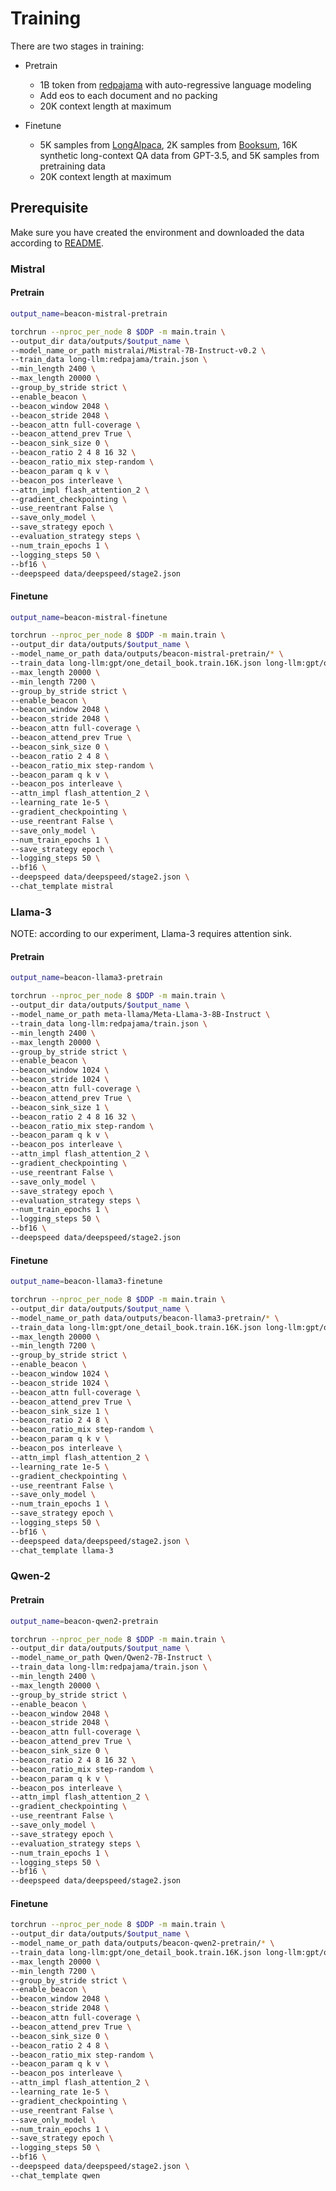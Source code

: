 # Training

There are two stages in training:
- Pretrain
  - 1B token from [redpajama](https://huggingface.co/datasets/togethercomputer/RedPajama-Data-1T-Sample) with auto-regressive language modeling
  - Add eos to each document and no packing
  - 20K context length at maximum

- Finetune
  - 5K samples from [LongAlpaca](https://huggingface.co/datasets/Yukang/LongAlpaca-12k), 2K samples from [Booksum](https://huggingface.co/datasets/kmfoda/booksum), 16K synthetic long-context QA data from GPT-3.5, and 5K samples from pretraining data
  - 20K context length at maximum


## Prerequisite

Make sure you have created the environment and downloaded the data according to [README](../README.md).

### Mistral
#### Pretrain
```bash
output_name=beacon-mistral-pretrain

torchrun --nproc_per_node 8 $DDP -m main.train \
--output_dir data/outputs/$output_name \
--model_name_or_path mistralai/Mistral-7B-Instruct-v0.2 \
--train_data long-llm:redpajama/train.json \
--min_length 2400 \
--max_length 20000 \
--group_by_stride strict \
--enable_beacon \
--beacon_window 2048 \
--beacon_stride 2048 \
--beacon_attn full-coverage \
--beacon_attend_prev True \
--beacon_sink_size 0 \
--beacon_ratio 2 4 8 16 32 \
--beacon_ratio_mix step-random \
--beacon_param q k v \
--beacon_pos interleave \
--attn_impl flash_attention_2 \
--gradient_checkpointing \
--use_reentrant False \
--save_only_model \
--save_strategy epoch \
--evaluation_strategy steps \
--num_train_epochs 1 \
--logging_steps 50 \
--bf16 \
--deepspeed data/deepspeed/stage2.json
```

#### Finetune
```bash
output_name=beacon-mistral-finetune

torchrun --nproc_per_node 8 $DDP -m main.train \
--output_dir data/outputs/$output_name \
--model_name_or_path data/outputs/beacon-mistral-pretrain/* \
--train_data long-llm:gpt/one_detail_book.train.16K.json long-llm:gpt/one_detail_paper.train.16K.json long-llm:longalpaca/train.json long-llm:booksum/train.16K.json long-llm:needle/train.16K.json long-llm:redpajama/train.json[5000] \
--max_length 20000 \
--min_length 7200 \
--group_by_stride strict \
--enable_beacon \
--beacon_window 2048 \
--beacon_stride 2048 \
--beacon_attn full-coverage \
--beacon_attend_prev True \
--beacon_sink_size 0 \
--beacon_ratio 2 4 8 \
--beacon_ratio_mix step-random \
--beacon_param q k v \
--beacon_pos interleave \
--attn_impl flash_attention_2 \
--learning_rate 1e-5 \
--gradient_checkpointing \
--use_reentrant False \
--save_only_model \
--num_train_epochs 1 \
--save_strategy epoch \
--logging_steps 50 \
--bf16 \
--deepspeed data/deepspeed/stage2.json \
--chat_template mistral
```

### Llama-3
NOTE: according to our experiment, Llama-3 requires attention sink.

#### Pretrain
```bash
output_name=beacon-llama3-pretrain

torchrun --nproc_per_node 8 $DDP -m main.train \
--output_dir data/outputs/$output_name \
--model_name_or_path meta-llama/Meta-Llama-3-8B-Instruct \
--train_data long-llm:redpajama/train.json \
--min_length 2400 \
--max_length 20000 \
--group_by_stride strict \
--enable_beacon \
--beacon_window 1024 \
--beacon_stride 1024 \
--beacon_attn full-coverage \
--beacon_attend_prev True \
--beacon_sink_size 1 \
--beacon_ratio 2 4 8 16 32 \
--beacon_ratio_mix step-random \
--beacon_param q k v \
--beacon_pos interleave \
--attn_impl flash_attention_2 \
--gradient_checkpointing \
--use_reentrant False \
--save_only_model \
--save_strategy epoch \
--evaluation_strategy steps \
--num_train_epochs 1 \
--logging_steps 50 \
--bf16 \
--deepspeed data/deepspeed/stage2.json
```

#### Finetune
```bash
output_name=beacon-llama3-finetune

torchrun --nproc_per_node 8 $DDP -m main.train \
--output_dir data/outputs/$output_name \
--model_name_or_path data/outputs/beacon-llama3-pretrain/* \
--train_data long-llm:gpt/one_detail_book.train.16K.json long-llm:gpt/one_detail_paper.train.16K.json long-llm:longalpaca/train.json long-llm:booksum/train.16K.json long-llm:needle/train.16K.json long-llm:redpajama/train.json[5000] \
--max_length 20000 \
--min_length 7200 \
--group_by_stride strict \
--enable_beacon \
--beacon_window 1024 \
--beacon_stride 1024 \
--beacon_attn full-coverage \
--beacon_attend_prev True \
--beacon_sink_size 1 \
--beacon_ratio 2 4 8 \
--beacon_ratio_mix step-random \
--beacon_param q k v \
--beacon_pos interleave \
--attn_impl flash_attention_2 \
--learning_rate 1e-5 \
--gradient_checkpointing \
--use_reentrant False \
--save_only_model \
--num_train_epochs 1 \
--save_strategy epoch \
--logging_steps 50 \
--bf16 \
--deepspeed data/deepspeed/stage2.json \
--chat_template llama-3
```

### Qwen-2
#### Pretrain
```bash
output_name=beacon-qwen2-pretrain

torchrun --nproc_per_node 8 $DDP -m main.train \
--output_dir data/outputs/$output_name \
--model_name_or_path Qwen/Qwen2-7B-Instruct \
--train_data long-llm:redpajama/train.json \
--min_length 2400 \
--max_length 20000 \
--group_by_stride strict \
--enable_beacon \
--beacon_window 2048 \
--beacon_stride 2048 \
--beacon_attn full-coverage \
--beacon_attend_prev True \
--beacon_sink_size 0 \
--beacon_ratio 2 4 8 16 32 \
--beacon_ratio_mix step-random \
--beacon_param q k v \
--beacon_pos interleave \
--attn_impl flash_attention_2 \
--gradient_checkpointing \
--use_reentrant False \
--save_only_model \
--save_strategy epoch \
--evaluation_strategy steps \
--num_train_epochs 1 \
--logging_steps 50 \
--bf16 \
--deepspeed data/deepspeed/stage2.json

```


#### Finetune
```bash
torchrun --nproc_per_node 8 $DDP -m main.train \
--output_dir data/outputs/$output_name \
--model_name_or_path data/outputs/beacon-qwen2-pretrain/* \
--train_data long-llm:gpt/one_detail_book.train.16K.json long-llm:gpt/one_detail_paper.train.16K.json long-llm:longalpaca/train.json long-llm:booksum/train.16K.json long-llm:needle/train.16K.json long-llm:redpajama/train.json[5000] \
--max_length 20000 \
--min_length 7200 \
--group_by_stride strict \
--enable_beacon \
--beacon_window 2048 \
--beacon_stride 2048 \
--beacon_attn full-coverage \
--beacon_attend_prev True \
--beacon_sink_size 0 \
--beacon_ratio 2 4 8 \
--beacon_ratio_mix step-random \
--beacon_param q k v \
--beacon_pos interleave \
--attn_impl flash_attention_2 \
--learning_rate 1e-5 \
--gradient_checkpointing \
--use_reentrant False \
--save_only_model \
--num_train_epochs 1 \
--save_strategy epoch \
--logging_steps 50 \
--bf16 \
--deepspeed data/deepspeed/stage2.json \
--chat_template qwen
```
